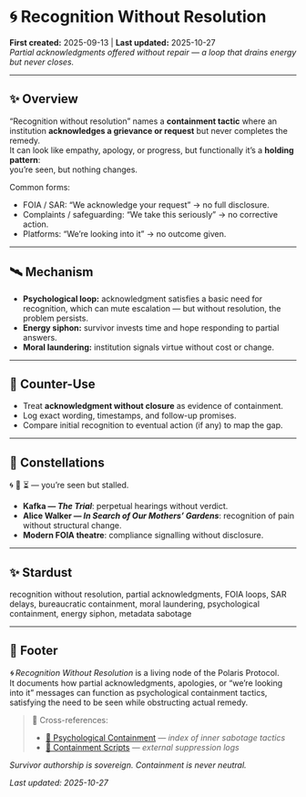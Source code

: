# 🌀 Recognition Without Resolution  
**First created:** 2025-09-13 | **Last updated:** 2025-10-27  
*Partial acknowledgments offered without repair — a loop that drains energy but never closes.*  

---

## ✨ Overview  

“Recognition without resolution” names a **containment tactic** where an institution **acknowledges a grievance or request** but never completes the remedy.  
It can look like empathy, apology, or progress, but functionally it’s a **holding pattern**:  
you’re seen, but nothing changes.  

Common forms:  
- FOIA / SAR: “We acknowledge your request” → no full disclosure.  
- Complaints / safeguarding: “We take this seriously” → no corrective action.  
- Platforms: “We’re looking into it” → no outcome given.  

---

## 🛰️ Mechanism  

- **Psychological loop:** acknowledgment satisfies a basic need for recognition, which can mute escalation — but without resolution, the problem persists.  
- **Energy siphon:** survivor invests time and hope responding to partial answers.  
- **Moral laundering:** institution signals virtue without cost or change.  

---

## 💫 Counter-Use  

- Treat **acknowledgment without closure** as evidence of containment.  
- Log exact wording, timestamps, and follow-up promises.  
- Compare initial recognition to eventual action (if any) to map the gap.  

---

## 🌌 Constellations  

🌀 🧿 ⏳ — you’re seen but stalled.  
- **Kafka — *The Trial***: perpetual hearings without verdict.  
- **Alice Walker — *In Search of Our Mothers’ Gardens***: recognition of pain without structural change.  
- **Modern FOIA theatre**: compliance signalling without disclosure.

---

## ✨ Stardust  

recognition without resolution, partial acknowledgments, FOIA loops, SAR delays, bureaucratic containment, moral laundering, psychological containment, energy siphon, metadata sabotage

---

## 🏮 Footer  

*🌀 Recognition Without Resolution* is a living node of the Polaris Protocol.  
It documents how partial acknowledgments, apologies, or “we’re looking into it” messages can function as psychological containment tactics, satisfying the need to be seen while obstructing actual remedy.  

> 📡 Cross-references:
> 
> - [🧠 Psychological Containment](./README.md) — *index of inner sabotage tactics*  
> - [🧨 Containment Scripts](../../../Disruption_Kit/Containment_Scripts/README.md) — *external suppression logs*  

*Survivor authorship is sovereign. Containment is never neutral.*  

_Last updated: 2025-10-27_

